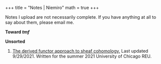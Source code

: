 +++
title = "Notes | Niemiro"
math = true
+++

Notes I upload are not necessarily complete. If you have anything at all to say about them, please email me.

**Toward $tmf$**

**Unsorted**

1. [The derived functor approach to sheaf cohomology.](/niemiro_derived_functors_for_sheaf_cohomology.pdf) Last updated 9/29/2021. Written for the summer 2021 University of Chicago REU. 

